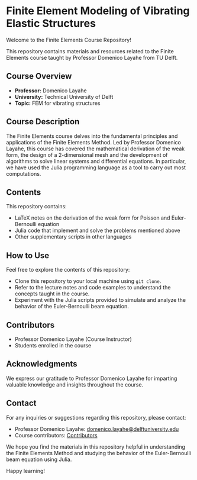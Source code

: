 # Finite Element Modeling of Vibrating Elastic Structures

Welcome to the Finite Elements Course Repository!

This repository contains materials and resources related to the Finite Elements course taught by Professor Domenico Layahe from TU Delft.

## Course Overview
- **Professor:** Domenico Layahe
- **University:** Technical University of Delft
- **Topic:** FEM for vibrating structures

## Course Description
The Finite Elements course delves into the fundamental principles and applications of the Finite Elements Method. Led by Professor Domenico Layahe, this course has covered the mathematical derivation of the weak form, the design of a 2-dimensional mesh and the development of algorithms to solve linear systems and differential equations. In particular, we have used the Julia programming language as a tool to carry out most computations. 

## Contents
This repository contains:
- LaTeX notes on the derivation of the weak form for Poisson and Euler-Bernoulli equation
- Julia code that implement and solve the problems mentioned above
- Other supplementary scripts in other languages

## How to Use
Feel free to explore the contents of this repository:
- Clone this repository to your local machine using `git clone`.
- Refer to the lecture notes and code examples to understand the concepts taught in the course.
- Experiment with the Julia scripts provided to simulate and analyze the behavior of the Euler-Bernoulli beam equation.

## Contributors
- Professor Domenico Layahe (Course Instructor)
- Students enrolled in the course

## Acknowledgments
We express our gratitude to Professor Domenico Layahe for imparting valuable knowledge and insights throughout the course.

## Contact
For any inquiries or suggestions regarding this repository, please contact:
- Professor Domenico Layahe: [domenico.layahe@delftuniversity.edu](mailto:domenico.layahe@delftuniversity.edu)
- Course contributors: [Contributors](link_to_contributors)

We hope you find the materials in this repository helpful in understanding the Finite Elements Method and studying the behavior of the Euler-Bernoulli beam equation using Julia.

Happy learning!
